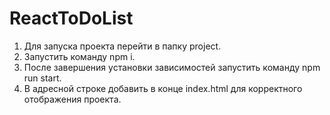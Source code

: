 # ReactToDoList

1. Для запуска проекта перейти в папку project.
2. Запустить команду npm i.
3. После завершения установки зависимостей запустить команду npm run start.
4. В адресной строке добавить в конце index.html для корректного отображения проекта.
